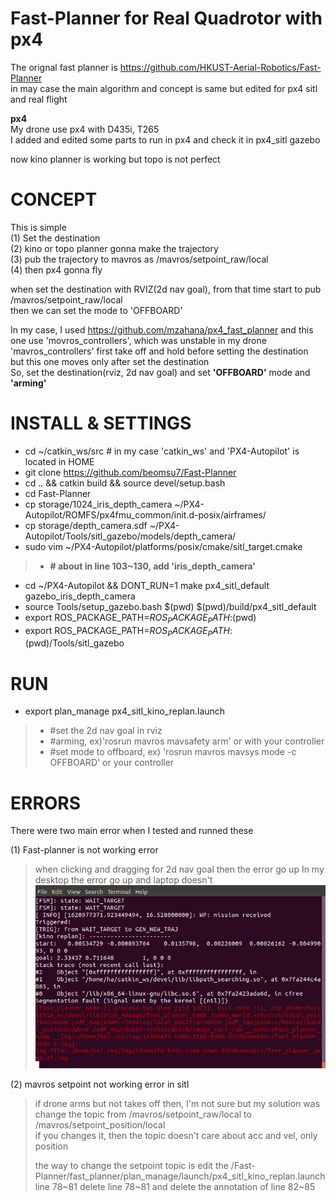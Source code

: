 # Fast-Planner for Real Quadrotor with px4

The orignal fast planner is https://github.com/HKUST-Aerial-Robotics/Fast-Planner   
in may case the main algorithm and concept is same but edited for px4 sitl and real flight

**px4**   
My drone use px4 with D435i, T265   
I added and edited some parts to run in px4 and check it in px4_sitl gazebo

now kino planner is working but topo is not perfect 

# CONCEPT
This is simple   
(1) Set the destination   
(2) kino or topo planner gonna make the trajectory   
(3) pub the trajectory to mavros as /mavros/setpoint_raw/local   
(4) then px4 gonna fly   

when set the destination with RVIZ(2d nav goal), from that time start to pub /mavros/setpoint_raw/local   
then we can set the mode to 'OFFBOARD'   

In my case, I used https://github.com/mzahana/px4_fast_planner
and this one use 'movros_controllers', which was unstable in my drone
'mavros_controllers' first take off and hold before setting the destination   
but this one moves only after set the destination   
So, set the destination(rviz, 2d nav goal) and set **'OFFBOARD'** mode and **'arming'**


# INSTALL & SETTINGS
- cd ~/catkin_ws/src # in my case 'catkin_ws' and 'PX4-Autopilot' is located in HOME
- git clone https://github.com/beomsu7/Fast-Planner 
- cd .. && catkin build && source devel/setup.bash
- cd Fast-Planner
- cp storage/1024_iris_depth_camera ~/PX4-Autopilot/ROMFS/px4fmu_common/init.d-posix/airframes/
- cp storage/depth_camera.sdf ~/PX4-Autopilot/Tools/sitl_gazebo/models/depth_camera/
- sudo vim ~/PX4-Autopilot/platforms/posix/cmake/sitl_target.cmake  
>- **# about in line 103~130, add 'iris_depth_camera'**
- cd ~/PX4-Autopilot && DONT_RUN=1 make px4_sitl_default gazebo_iris_depth_camera
- source Tools/setup_gazebo.bash $(pwd) $(pwd)/build/px4_sitl_default
- export ROS_PACKAGE_PATH=$ROS_PACKAGE_PATH:$(pwd)
- export ROS_PACKAGE_PATH=$ROS_PACKAGE_PATH:$(pwd)/Tools/sitl_gazebo

# RUN
- export plan_manage px4_sitl_kino_replan.launch
>- #set the 2d nav goal in rviz
>- #arming, ex)'rosrun mavros mavsafety arm' or with your controller
>- #set mode to offboard, ex) 'rosrun mavros mavsys mode -c OFFBOARD' or your controller

# ERRORS

There were two main error when I tested and runned these

(1) Fast-planner is not working error
> when clicking and dragging for 2d nav goal then the error go up
> In my desktop the error go up and laptop doesn't
![screensh](./image/fast_planner_error.png)

(2) mavros setpoint not working error in sitl
> if drone arms but not takes off then, I'm not sure but my solution was change the topic from /mavros/setpoint_raw/local to /mavros/setpoint_position/local   
> if you changes it, then the topic doesn't care about acc and vel, only position
> 
> the way to change the setpoint topic is edit the /Fast-Planner/fast_planner/plan_manage/launch/px4_sitl_kino_replan.launch line 78~81
> delete line 78~81 and delete the annotation of line 82~85
